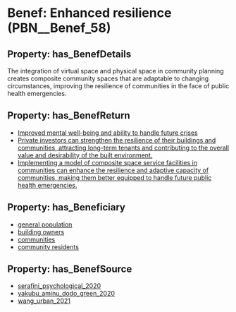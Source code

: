 # Benef: __Enhanced resilience__ (PBN__Benef_58)

## Property: has_BenefDetails

The integration of virtual space and physical space in community planning creates composite community spaces that are adaptable to changing circumstances, improving the resilience of communities in the face of public health emergencies.

## Property: has_BenefReturn

* [Improved mental well-being and ability to handle future crises](../BenefReturn/PBN__BenefReturn_57)
* [Private investors can strengthen the resilience of their buildings and communities, attracting long-term tenants and contributing to the overall value and desirability of the built environment.](../BenefReturn/PBN__BenefReturn_1543)
* [Implementing a model of composite space service facilities in communities can enhance the resilience and adaptive capacity of communities, making them better equipped to handle future public health emergencies.](../BenefReturn/PBN__BenefReturn_1547)

## Property: has_Beneficiary

* [general population](../Stakeholder/PBN__Stakeholder_9)
* [building owners](../Stakeholder/PBN__Stakeholder_80)
* [communities](../Stakeholder/PBN__Stakeholder_4)
* [community residents](../Stakeholder/PBN__Stakeholder_527)

## Property: has_BenefSource

* [serafini_psychological_2020](../Article/PBN__Article_12)
* [yakubu_aminu_dodo_green_2020](../Article/PBN__Article_290)
* [wang_urban_2021](../Article/PBN__Article_291)


